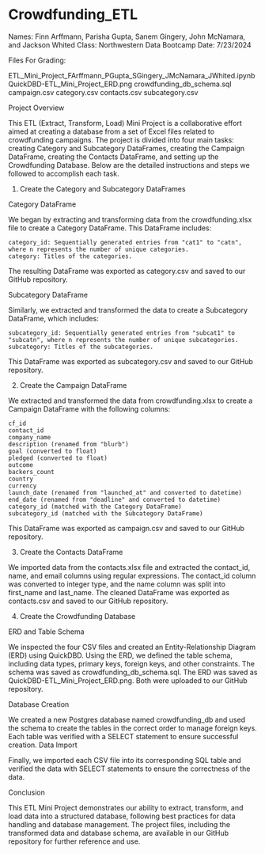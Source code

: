 # Crowdfunding_ETL
Names: Finn Arffmann, Parisha Gupta, Sanem Gingery, John McNamara, and Jackson Whited
Class: Northwestern Data Bootcamp
Date: 7/23/2024

Files For Grading:

ETL_Mini_Project_FArffmann_PGupta_SGingery_JMcNamara_JWhited.ipynb
QuickDBD-ETL_Mini_Project_ERD.png
crowdfunding_db_schema.sql
campaign.csv
category.csv
contacts.csv
subcategory.csv

Project Overview

This ETL (Extract, Transform, Load) Mini Project is a collaborative effort aimed at creating a database from a set of Excel files related to crowdfunding campaigns. The project is divided into four main tasks: creating Category and Subcategory DataFrames, creating the Campaign DataFrame, creating the Contacts DataFrame, and setting up the Crowdfunding Database. Below are the detailed instructions and steps we followed to accomplish each task.

1. Create the Category and Subcategory DataFrames

Category DataFrame

We began by extracting and transforming data from the crowdfunding.xlsx file to create a Category DataFrame. This DataFrame includes:

    category_id: Sequentially generated entries from "cat1" to "catn", where n represents the number of unique categories.
    category: Titles of the categories.

The resulting DataFrame was exported as category.csv and saved to our GitHub repository.

Subcategory DataFrame

Similarly, we extracted and transformed the data to create a Subcategory DataFrame, which includes:

    subcategory_id: Sequentially generated entries from "subcat1" to "subcatn", where n represents the number of unique subcategories.
    subcategory: Titles of the subcategories.

This DataFrame was exported as subcategory.csv and saved to our GitHub repository.

2. Create the Campaign DataFrame

We extracted and transformed the data from crowdfunding.xlsx to create a Campaign DataFrame with the following columns:

    cf_id
    contact_id
    company_name
    description (renamed from "blurb")
    goal (converted to float)
    pledged (converted to float)
    outcome
    backers_count
    country
    currency
    launch_date (renamed from "launched_at" and converted to datetime)
    end_date (renamed from "deadline" and converted to datetime)
    category_id (matched with the Category DataFrame)
    subcategory_id (matched with the Subcategory DataFrame)

This DataFrame was exported as campaign.csv and saved to our GitHub repository.

3. Create the Contacts DataFrame

We imported data from the contacts.xlsx file and extracted the contact_id, name, and email columns using regular expressions. The contact_id column was converted to integer type, and the name column was split into first_name and last_name. The cleaned DataFrame was exported as contacts.csv and saved to our GitHub repository.

4. Create the Crowdfunding Database

ERD and Table Schema

We inspected the four CSV files and created an Entity-Relationship Diagram (ERD) using QuickDBD. Using the ERD, we defined the table schema, including data types, primary keys, foreign keys, and other constraints. The schema was saved as crowdfunding_db_schema.sql. The ERD was saved as QuickDBD-ETL_Mini_Project_ERD.png. Both were uploaded to our GitHub repository.

Database Creation

We created a new Postgres database named crowdfunding_db and used the schema to create the tables in the correct order to manage foreign keys. Each table was verified with a SELECT statement to ensure successful creation.
Data Import

Finally, we imported each CSV file into its corresponding SQL table and verified the data with SELECT statements to ensure the correctness of the data.

Conclusion

This ETL Mini Project demonstrates our ability to extract, transform, and load data into a structured database, following best practices for data handling and database management. The project files, including the transformed data and database schema, are available in our GitHub repository for further reference and use.

